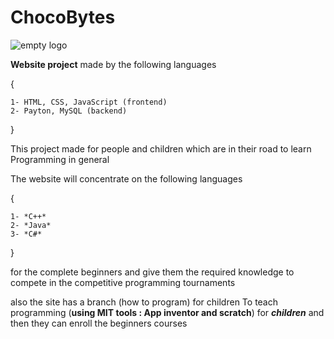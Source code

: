 ChocoBytes
===
![empty logo](https://user-images.githubusercontent.com/36758120/36936996-65a9407e-1f15-11e8-94e3-5d7663b4ffd2.png)

**Website project** made by the following languages 

{   

	1- HTML, CSS, JavaScript (frontend)   
	2- Payton, MySQL (backend) 

}

This project made for people and children which are in their road to learn Programming in general

The website will concentrate on the following languages 

{

	1- *C++*  
	2- *Java*  
	3- *C#*

} 

for the complete beginners and give them the required knowledge to compete in the competitive programming tournaments

also the site has a branch (how to program) for children
To teach programming (**using MIT tools : App inventor and scratch**) for _**children**_
and then they can enroll the beginners courses

